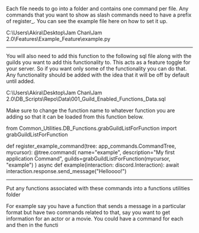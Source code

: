 Each file needs to go into a folder and contains one command per file. Any commands that you want to show as slash commands need to have a prefix of register_. You can see the example file here on how to set it up.

C:\Users\Akira\Desktop\Jam Chan\Jam 2.0\Features\Example_Feature\example.py

--------------------------------------------------------------------------------------------------------------
You will also need to add this function to the following sql file along with the guilds you want to add this functionality to. This acts as a feature toggle for your server. So if you want only some of the functionality you can do that. Any functionality should be added with the idea that it will be off by default until added. 

C:\Users\Akira\Desktop\Jam Chan\Jam 2.0\DB_Scripts\Repo\Data\001_Guild_Enabled_Functions_Data.sql

Make sure to change the function name to whatever function you are adding so that it can be loaded from this function below. 

from Common_Utilities.DB_Functions.grabGuildListForFunction import grabGuildListForFunction

def register_example_command(tree: app_commands.CommandTree, mycursor):
    @tree.command(
        name="example",
        description="My first application Command",
        guilds=grabGuildListForFunction(mycursor, "example")
    )
    async def example(interaction: discord.Interaction):
        await interaction.response.send_message("Helloooo!")
        
--------------------------------------------------------------------------------------------------------------
Put any functions associated with these commands into a functions utilities folder

For example say you have a function that sends a message in a particular format but have two commands related to that, say you want to get information for an actor or a movie. You could have a command for each and then in the functi